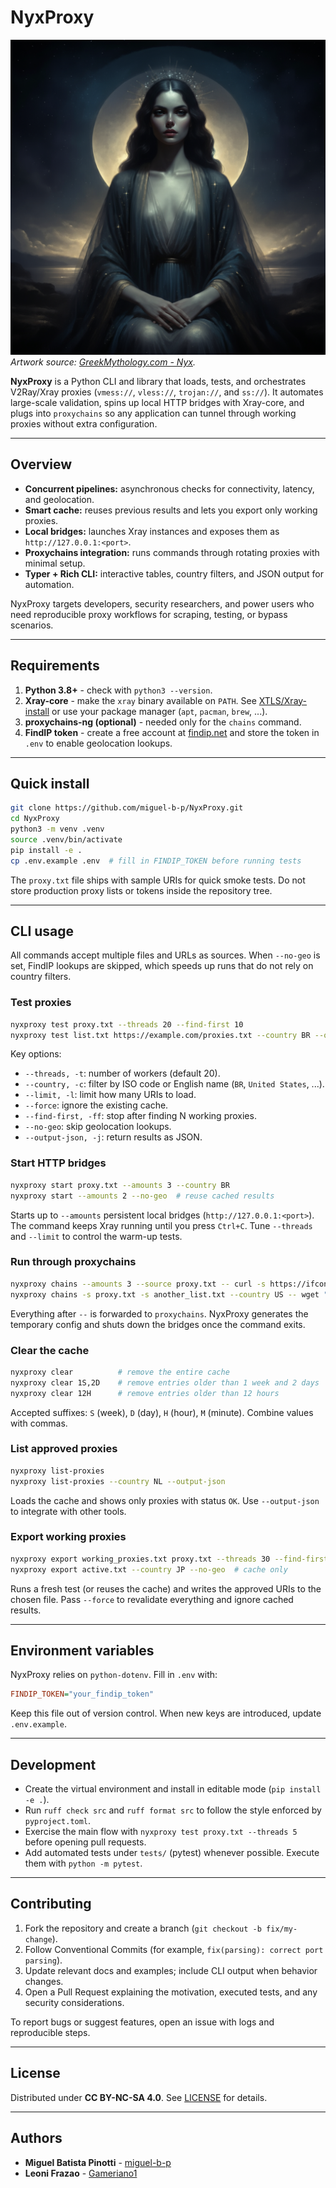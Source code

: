 # NyxProxy

![Nyx-inspired illustration](./nyx.png)
*Artwork source: [GreekMythology.com - Nyx](https://www.greekmythology.com/Other_Gods/Nyx/nyx.html).*

**NyxProxy** is a Python CLI and library that loads, tests, and orchestrates V2Ray/Xray proxies
(`vmess://`, `vless://`, `trojan://`, and `ss://`). It automates large-scale validation, spins up
local HTTP bridges with Xray-core, and plugs into `proxychains` so any application can tunnel
through working proxies without extra configuration.

---

## Overview

- **Concurrent pipelines:** asynchronous checks for connectivity, latency, and geolocation.
- **Smart cache:** reuses previous results and lets you export only working proxies.
- **Local bridges:** launches Xray instances and exposes them as `http://127.0.0.1:<port>`.
- **Proxychains integration:** runs commands through rotating proxies with minimal setup.
- **Typer + Rich CLI:** interactive tables, country filters, and JSON output for automation.

NyxProxy targets developers, security researchers, and power users who need reproducible proxy
workflows for scraping, testing, or bypass scenarios.

---

## Requirements

1. **Python 3.8+** - check with `python3 --version`.
2. **Xray-core** - make the `xray` binary available on `PATH`. See
   [XTLS/Xray-install](https://github.com/XTLS/Xray-install) or use your package manager
   (`apt`, `pacman`, `brew`, ...).
3. **proxychains-ng (optional)** - needed only for the `chains` command.
4. **FindIP token** - create a free account at [findip.net](https://findip.net/) and store the
   token in `.env` to enable geolocation lookups.

---

## Quick install

```bash
git clone https://github.com/miguel-b-p/NyxProxy.git
cd NyxProxy
python3 -m venv .venv
source .venv/bin/activate
pip install -e .
cp .env.example .env  # fill in FINDIP_TOKEN before running tests
```

The `proxy.txt` file ships with sample URIs for quick smoke tests. Do not store production proxy
lists or tokens inside the repository tree.

---

## CLI usage

All commands accept multiple files and URLs as sources. When `--no-geo` is set, FindIP lookups are
skipped, which speeds up runs that do not rely on country filters.

### Test proxies

```bash
nyxproxy test proxy.txt --threads 20 --find-first 10
nyxproxy test list.txt https://example.com/proxies.txt --country BR --output-json
```

Key options:

- `--threads, -t`: number of workers (default 20).
- `--country, -c`: filter by ISO code or English name (`BR`, `United States`, ...).
- `--limit, -l`: limit how many URIs to load.
- `--force`: ignore the existing cache.
- `--find-first, -ff`: stop after finding N working proxies.
- `--no-geo`: skip geolocation lookups.
- `--output-json, -j`: return results as JSON.

### Start HTTP bridges

```bash
nyxproxy start proxy.txt --amounts 3 --country BR
nyxproxy start --amounts 2 --no-geo  # reuse cached results
```

Starts up to `--amounts` persistent local bridges (`http://127.0.0.1:<port>`). The command keeps
Xray running until you press `Ctrl+C`. Tune `--threads` and `--limit` to control the warm-up tests.

### Run through proxychains

```bash
nyxproxy chains --amounts 3 --source proxy.txt -- curl -s https://ifconfig.me
nyxproxy chains -s proxy.txt -s another_list.txt --country US -- wget "https://example.com/file"
```

Everything after `--` is forwarded to `proxychains`. NyxProxy generates the temporary config and
shuts down the bridges once the command exits.

### Clear the cache

```bash
nyxproxy clear          # remove the entire cache
nyxproxy clear 1S,2D    # remove entries older than 1 week and 2 days
nyxproxy clear 12H      # remove entries older than 12 hours
```

Accepted suffixes: `S` (week), `D` (day), `H` (hour), `M` (minute). Combine values with commas.

### List approved proxies

```bash
nyxproxy list-proxies
nyxproxy list-proxies --country NL --output-json
```

Loads the cache and shows only proxies with status `OK`. Use `--output-json` to integrate with
other tools.

### Export working proxies

```bash
nyxproxy export working_proxies.txt proxy.txt --threads 30 --find-first 50
nyxproxy export active.txt --country JP --no-geo  # cache only
```

Runs a fresh test (or reuses the cache) and writes the approved URIs to the chosen file. Pass
`--force` to revalidate everything and ignore cached results.

---

## Environment variables

NyxProxy relies on `python-dotenv`. Fill in `.env` with:

```ini
FINDIP_TOKEN="your_findip_token"
```

Keep this file out of version control. When new keys are introduced, update `.env.example`.

---

## Development

- Create the virtual environment and install in editable mode (`pip install -e .`).
- Run `ruff check src` and `ruff format src` to follow the style enforced by `pyproject.toml`.
- Exercise the main flow with `nyxproxy test proxy.txt --threads 5` before opening pull requests.
- Add automated tests under `tests/` (pytest) whenever possible. Execute them with `python -m pytest`.

---

## Contributing

1. Fork the repository and create a branch (`git checkout -b fix/my-change`).
2. Follow Conventional Commits (for example, `fix(parsing): correct port parsing`).
3. Update relevant docs and examples; include CLI output when behavior changes.
4. Open a Pull Request explaining the motivation, executed tests, and any security considerations.

To report bugs or suggest features, open an issue with logs and reproducible steps.

---

## License

Distributed under **CC BY-NC-SA 4.0**. See [LICENSE](LICENSE) for details.

---

## Authors

- **Miguel Batista Pinotti** - [miguel-b-p](https://github.com/miguel-b-p)
- **Leoni Frazao** - [Gameriano1](https://github.com/Gameriano1)
